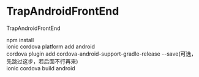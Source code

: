# TrapAndroidFrontEnd
TrapAndroidFrontEnd

npm install<br/>
ionic cordova platform add android <br/>
cordova plugin add cordova-android-support-gradle-release --save(可选，先跳过这步，若后面不行再来) <br/>
ionic cordova build android 

